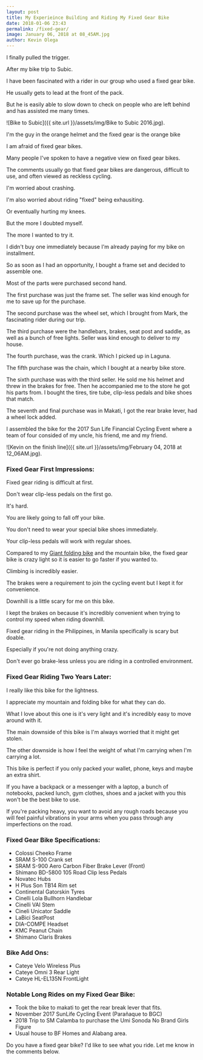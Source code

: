 ```yaml
--- 
layout: post 
title: My Experieince Building and Riding My Fixed Gear Bike
date: 2018-01-06 23:43
permalink: /fixed-gear/ 
image: January 06, 2018 at 08_45AM.jpg
author: Kevin Olega 
--- 
```

I finally pulled the trigger.

After my bike trip to Subic.

I have been fascinated with a rider in our group who used a fixed gear bike.

He usually gets to lead at the front of the pack.

But he is easily able to slow down to check on people who are left behind and has assisted me many times.

![Bike to Subic]({{ site.url }}/assets/img/Bike to Subic 2016.jpg).

I'm the guy in the orange helmet and the fixed gear is the orange bike

I am afraid of fixed gear bikes.

Many people I've spoken to have a negative view on fixed gear bikes.

The comments usually go that fixed gear bikes are dangerous, difficult to use, and often viewed as reckless cycling.

I'm worried about crashing.

I'm also worried about riding "fixed" being exhausiting.

Or eventually hurting my knees.

But the more I doubted myself.

The more I wanted to try it.

I didn't buy one immediately because I'm already paying for my bike on installment.

So as soon as I had an opportunity, I bought a frame set and decided to assemble one.

Most of the parts were purchased second hand.

The first purchase was just the frame set. The seller was kind enough for me to save up for the purchase.

The second purchase was the wheel set, which I brought from Mark, the fascinating rider during our trip.

The third purchase were the handlebars, brakes, seat post and saddle, as well as a bunch of free lights. Seller was kind enough to deliver to my house.

The fourth purchase, was the crank. Which I picked up in Laguna.

The fifth purchase was the chain, which I bought at a nearby bike store.

The sixth purchase was with the third seller. He sold me his helmet and threw in the brakes for free. Then he accompanied me to the store he got his parts from. I bought the tires, tire tube, clip-less pedals and bike shoes that match.

The seventh and final purchase was in Makati, I got the rear brake lever, had a wheel lock added.

I assembled the bike for the 2017 Sun Life Financial Cycling Event where a team of four consided of my uncle, his friend, me and my friend.

![Kevin on the finish line]({{ site.url }}/assets/img/February 04, 2018 at 12_06AM.jpg).

### Fixed Gear First Impressions:

Fixed gear riding is difficult at first.

Don't wear clip-less pedals on the first go.

It's hard.

You are likely going to fall off your bike.

You don't need to wear your special bike shoes immediately.

Your clip-less pedals will work with regular shoes.

Compared to my [Giant folding bike](https://philippineislandliving.com/giant-fd806-folding-bike-review/) and the mountain bike, the fixed gear bike is crazy light so it is easier to go faster if you wanted to.

Climbing is incredibly easier.

The brakes were a requirement to join the cycling event but I kept it for convenience.

Downhill is a little scary for me on this bike.

I kept the brakes on because it's incredibly convenient when trying to control my speed when riding downhill.

Fixed gear riding in the Philippines, in Manila specifically is scary but doable.

Especially if you're not doing anything crazy.

Don't ever go brake-less unless you are riding in a controlled environment.

### Fixed Gear Riding Two Years Later:

I really like this bike for the lightness.

I appreciate my mountain and folding bike for what they can do.

What I love about this one is it's very light and it's incredibly easy to move around with it.

The main downside of this bike is I'm always worried that it might get stolen.

The other downside is how I feel the weight of what I'm carrying when I'm carrying a lot.

This bike is perfect if you only packed your wallet, phone, keys and maybe an extra shirt.

If you have a backpack or a messenger with a laptop, a bunch of notebooks, packed lunch, gym clothes, shoes and a jacket with you this won't be the best bike to use.

If you're packing heavy, you want to avoid any rough roads because you will feel painful vibrations in your arms when you pass through any imperfections on the road.

### Fixed Gear Bike Specifications:

- Colossi Cheeko Frame
- SRAM S-100 Crank set
- SRAM S-900 Aero Carbon Fiber Brake Lever (Front)
- Shimano BD-5800 105 Road Clip less Pedals
- Novatec Hubs
- H Plus Son TB14 Rim set
- Continental Gatorskin Tyres
- Cinelli Lola Bullhorn Handlebar
- Cinelli VAI Stem
- Cineli Unicator Saddle
- LaBici SeatPost
- DIA-COMPE Headset
- KMC Peanut Chain
- Shimano Claris Brakes

### Bike Add Ons:

- Cateye Velo Wireless Plus
- Cateye Omni 3 Rear Light
- Cateye HL-EL135N FrontLight

### Notable Long Rides on my Fixed Gear Bike:

- Took the bike to makati to get the rear break lever that fits.
- November 2017 SunLife Cycling Event (Parañaque to BGC)
- 2018 Trip to SM Calamba to purchase the Umi Sonoda No Brand Girls Figure
- Usual house to BF Homes and Alabang area.

Do you have a fixed gear bike? I'd like to see what you ride. Let me know in the comments below.
